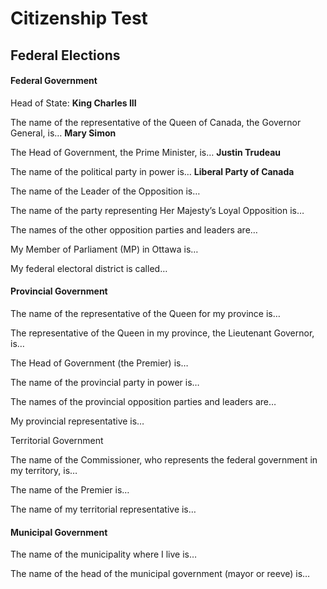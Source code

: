 # Citizenship Test

## Federal Elections

#### Federal Government

Head of State: **King Charles III**

The name of the representative of the Queen of Canada, the Governor General, is… **Mary Simon**

The Head of Government, the Prime Minister, is… **Justin Trudeau**

The name of the political party in power is… **Liberal Party of Canada**

The name of the Leader of the Opposition is…

The name of the party representing Her Majesty’s Loyal Opposition is…

The names of the other opposition parties and leaders are…

My Member of Parliament (MP) in Ottawa is…

My federal electoral district is called…

#### Provincial Government

The name of the representative of the Queen for my province is…

The representative of the Queen in my province, the Lieutenant Governor, is…

The Head of Government (the Premier) is…

The name of the provincial party in power is…

The names of the provincial opposition parties and leaders are…

My provincial representative is…

Territorial Government

The name of the Commissioner, who represents the federal government in my territory, is…

The name of the Premier is…

The name of my territorial representative is…

#### Municipal Government

The name of the municipality where I live is…

The name of the head of the municipal government (mayor or reeve) is…

